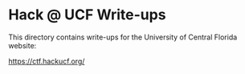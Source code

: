 # Hack @ UCF Write-ups
This directory contains write-ups for the University of Central Florida website:

https://ctf.hackucf.org/

